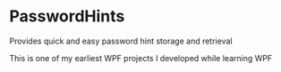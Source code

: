 # PasswordHints
Provides quick and easy password hint storage and retrieval

This is one of my earliest WPF projects I developed while learning WPF
